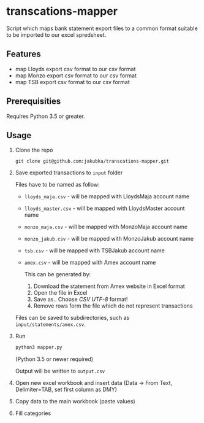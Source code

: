 # transcations-mapper

Script which maps bank statement export files to a common format suitable to be imported to our excel spredsheet.

## Features

- map Lloyds export csv format to our csv format
- map Monzo export csv format to our csv format
- map TSB export csv format to our csv format

## Prerequisities

Requires Python 3.5 or greater.

## Usage

1. Clone the repo

    `git clone git@github.com:jakubka/transcations-mapper.git`

2. Save exported transactions to `input` folder

    Files have to be named as follow:

    - `lloyds_maja.csv` - will be mapped with LloydsMaja account name
    - `lloyds_master.csv` - will be mapped with LloydsMaster account name
    - `monzo_maja.csv` - will be mapped with MonzoMaja account name
    - `monzo_jakub.csv` - will be mapped with MonzoJakub account name
    - `tsb.csv` - will be mapped with TSBJakub account name
    - `amex.csv` - will be mapped with Amex account name

        This can be generated by:

        1. Download the statement from Amex website in Excel format
        2. Open the file in Excel
        3. Save as.. Choose *CSV UTF-8* format!
        4. Remove rows form the file which do not represent transactions

    Files can be saved to subdirectories, such as `input/statements/amex.csv`.

3. Run

    ```sh
    python3 mapper.py
    ```

    (Python 3.5 or newer required)

    Output will be written to `output.csv`

5. Open new excel workbook and insert data (Data -> From Text, Delimiter=TAB, set first column as DMY)
6. Copy data to the main workbook (paste values)
7. Fill categories
